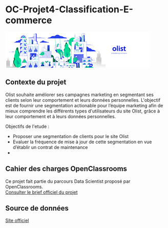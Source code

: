 # OC-Projet4-Classification-E-commerce

![logo](https://github.com/ABOUD43/OC-Projet4-Classification-E-commerce/blob/main/image/logo.png)

## Contexte du projet
Olist souhaite améliorer ses campagnes marketing en segmentant ses clients selon leur comportement et leurs données personnelles. L'objectif est de fournir une segmentation actionable pour l’équipe marketing 
afin de mieux comprendre les différents types d'utilisateurs du site Olist, grâce à leur comportement et à leurs données personnelles.

Objectifs de l'etude :
- Proposer une segmentation de clients pour le site Olist
- Evaluer la fréquence de mise à jour de cette segmentation en vue d’établir un contrat de maintenance
- 
## Cahier des charges OpenClassrooms

Ce projet fait partie du parcours Data Scientist proposé par OpenClassrooms.  
 [Consulter le brief officiel du projet](https://openclassrooms.com/fr/projects/630/assignment)

## Source de données 
 [Site officiel](https://www.kaggle.com/olistbr/brazilian-ecommerce)
